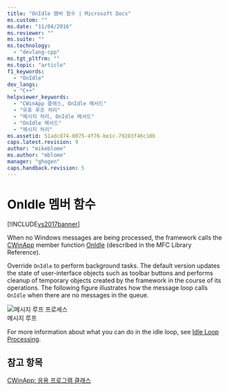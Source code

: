 ```yaml
---
title: "OnIdle 멤버 함수 | Microsoft Docs"
ms.custom: ""
ms.date: "11/04/2016"
ms.reviewer: ""
ms.suite: ""
ms.technology: 
  - "devlang-cpp"
ms.tgt_pltfrm: ""
ms.topic: "article"
f1_keywords: 
  - "OnIdle"
dev_langs: 
  - "C++"
helpviewer_keywords: 
  - "CWinApp 클래스, OnIdle 메서드"
  - "유휴 루프 처리"
  - "메시지 처리, OnIdle 메서드"
  - "OnIdle 메서드"
  - "메시지 처리"
ms.assetid: 51adc874-0075-4f76-be1c-79283f46c10b
caps.latest.revision: 9
author: "mikeblome"
ms.author: "mblome"
manager: "ghogen"
caps.handback.revision: 5
---
```

# OnIdle 멤버 함수
[!INCLUDE[vs2017banner](../assembler/inline/includes/vs2017banner.md)]

When no Windows messages are being processed, the framework calls the [CWinApp](../mfc/reference/cwinapp-class.md) member function [OnIdle](../Topic/CWinApp::OnIdle.md) \(described in the MFC Library Reference\).  
  
 Override `OnIdle` to perform background tasks.  The default version updates the state of user\-interface objects such as toolbar buttons and performs cleanup of temporary objects created by the framework in the course of its operations.  The following figure illustrates how the message loop calls `OnIdle` when there are no messages in the queue.  
  
 ![메시지 루프 프로세스](../mfc/media/vc387c1.png "vc387C1")  
메시지 루프  
  
 For more information about what you can do in the idle loop, see [Idle Loop Processing](../mfc/idle-loop-processing.md).  
  
## 참고 항목  
 [CWinApp: 응용 프로그램 클래스](../mfc/cwinapp-the-application-class.md)